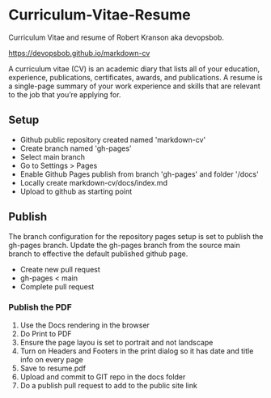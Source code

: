 # Curriculum-Vitae-Resume
Curriculum Vitae and resume of Robert Kranson aka devopsbob.

https://devopsbob.github.io/markdown-cv

A curriculum vitae (CV) is an academic diary that lists all of your education, experience, publications, certificates, awards, and publications. A resume is a single-page summary of your work experience and skills that are relevant to the job that you’re applying for.

## Setup
- Github public repository created named 'markdown-cv'
- Create branch named 'gh-pages'
- Select main branch
- Go to Settings > Pages
- Enable Github Pages publish from branch 'gh-pages' and folder '/docs'
- Locally create markdown-cv/docs/index.md
- Upload to github as starting point

## Publish
The branch configuration for the repository pages setup is set to publish the gh-pages branch.  Update the gh-pages branch from the source main branch to effective the default published github page.

- Create new pull request
- gh-pages < main
- Complete pull request

### Publish the PDF

1. Use the Docs rendering in the browser
1. Do Print to PDF
1. Ensure the page layou is set to portrait and not landscape
1. Turn on Headers and Footers in the print dialog so it has date and title info on every page
1. Save to resume.pdf
1. Upload and commit to GIT repo in the docs folder
1. Do a publish pull request to add to the public site link
